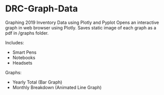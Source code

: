 # DRC-Graph-Data
Graphing 2019 Inventory Data using Plotly and Pyplot
Opens an interactive graph in web browser using Plotly. Saves static image of each graph as a pdf in /graphs folder.

Includes:
  - Smart Pens
  - Notebooks
  - Headsets
  
Graphs:
  - Yearly Total (Bar Graph)
  - Monthly Breakdown (Animated Line Graph)
